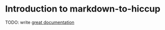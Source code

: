 # Introduction to markdown-to-hiccup

TODO: write [great documentation](http://jacobian.org/writing/what-to-write/)
